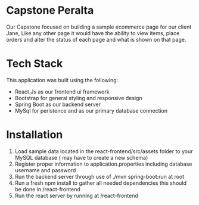# Capstone Peralta 
<p>Our Capstone focused on building a sample ecommerce page for our client Jane, Like any other page it would have the ability to view items, place orders and alter the status of each page and what is shown on that page.</p> 

# Tech Stack
This application was built using the following:
- React.Js as our frontend ui framework
- Bootstrap for general styling and responsive design 
- Spring Boot as our backend server
- MySql for peristence and as our primary database connection

# Installation
1. Load sample data located in the react-frontend/src/assets folder to your MySQL database ( may have to create a new schema)
2. Register proper information to application.properties including database username and password
3. Run the backend server through use of ./mvn spring-boot:run at root
4. Run a fresh npm install to gather all needed dependencies this should be done in /react-frontend
5. Run the react server by running at /react-frontend

 
